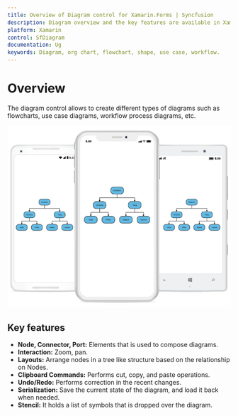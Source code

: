 ```yaml
---
title: Overview of Diagram control for Xamarin.Forms | Syncfusion
description: Diagram overview and the key features are available in Xamarin.Forms
platform: Xamarin
control: SfDiagram
documentation: Ug
keywords: Diagram, org chart, flowchart, shape, use case, workflow.
---
```


# Overview

The diagram control allows to create different types of diagrams such as flowcharts, use case diagrams, workflow process diagrams, etc.

![Overview in Xamarin.Forms diagram](Overview_images/img1.png)


## Key features

* **Node, Connector, Port:** Elements that is used to compose diagrams.
* **Interaction:** Zoom, pan.
* **Layouts:** Arrange nodes in a tree like structure based on the relationship on Nodes.
* **Clipboard Commands:** Performs cut, copy, and paste operations.
* **Undo/Redo:** Performs correction in the recent changes.
* **Serialization:** Save the current state of the diagram, and load it back when needed.
* **Stencil:** It holds a list of symbols that is dropped over the diagram.
